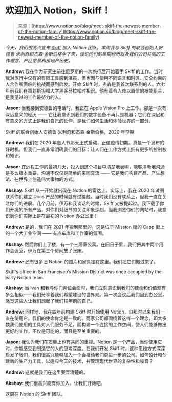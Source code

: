 <!--yml

category: 未分类

date: 2024-05-27 14:45:42

-->

# 欢迎加入 Notion，Skiff！

> 来源：[https://www.notion.so/blog/meet-skiff-the-newest-member-of-the-notion-family](https://www.notion.so/blog/meet-skiff-the-newest-member-of-the-notion-family)

*今天，我们很高兴宣布* [Skiff](https://skiff.com/) *加入 Notion 团队。本周我与 Skiff 的联合创始人安德鲁·米利奇和杰森·金斯伯格坐下来，谈论他们的早期经历以及我们公司共同的工作理念、产品愿景和房地产历史。*

**Andrew:** 我在作为研究生前往俄罗斯的一次旅行后开始着手 Skiff 的工作。当时我对旅行中仅有的有限工具感到沮丧，但也因与使用不同语言和时区、安全约束的人合作所面临的挑战而感到启发。开始 Skiff 时，杰森是我首次联系到的人。六七年前我们在策划斯坦福大学黑客马拉松时相识。他有着令人难以置信的技能组合，是我见过的工作最努力的人。

**Jason:** 当我接到安德鲁的电话时，我正在 Apple Vision Pro 上工作。那是一次有深远意义的经历 —— 它让我意识到我们的数字设备不再只是机器；它们在深层和有意义的方式上是我们自己的延伸，是我们如何生活和体验世界的一部分。

Skiff 的联合创始人安德鲁·米利奇和杰森·金斯伯格，2020 年早期

**Andrew:** 我们在 2020 年愚人节那天正式启动，正值疫情初期。真是一个发布的好时机。但我们一直非常明确我们的目标：让人们在工作方式上拥有更多的控制权和知识。

**Jason:** 在远程工作的最初几天，投入到这个项目中清楚地表明，能够清晰地沟通是多么根本重要。沟通不仅仅是简单的来回交流 —— 它是我们构建产品、产生想法、在世界上创造伟大事物的方式。

**Akshay:** Skiff 从一开始就出现在 Notion 的雷达上。实际上，我在 2020 年试图联系你们建立 Docs 产品的时候就有过接触。当时我们没有联系上，但我一直在关注你们的进展。几个月前，伊万和我谈话的时候，Skiff 又被提起过。我下载了你们开发的所有产品，对你们对细节的关注印象深刻。当我浏览你们的网站时，我意识到你们实际上是在最初的 Notion 办公室里！

**Andrew:** 是的，我们在 2021 年搬到那里的。这是位于 Mission 街的 Capp 街上的一个大工业空间 —— 有点车库和工作室的氛围。

**Akshay:** 然后你们上了楼，有一个三居室公寓。在旧日子里，我们把其中两个用作会议室，伊万在第三个房间放了张床。

**Andrew:** 还有很多旧 Notion 的照片和家具挂在这里。我们把它们搬过来了。

Skiff‘s office in San Francisco’s Mission District was once occupied by the early Notion team.

**Akshay:** 当 Ivan 和我与你们两位会面时，我们立刻意识到我们的使命和价值观有多么相似——我们分享着我们希望建设的世界观。第一次会议后我们回到办公室，感觉这些人让我们想起了我们10年前的自己。

**Andrew:** 同样地，我在四年前构建 Skiff 时开始使用 Notion，自那时以来我们一直在使用它。我们的使命肯定是一致的。两家公司都围绕着这样一个理念，即大多数我们使用的工具对人们服务不足，而构建一个连接的工作空间，使人们能够做出更好的工作，不仅是可能的，而且是至关重要的。

**Jason:** 我认为我们在质量上也有共同的重视。Notion 是一个产品，当你使用它时，你能感受到制造它的人的思考深度。在我们开发 Skiff 时，这种思维方式深深启发了我们，我们很高兴能够加入一个会推动我们更进一步的公司。如何设计和创建新的生产力工具，以适应今天的技术，并管理现代世界的复杂性和噪音？

**Andrew:** 这就是我们在这里要弄清楚的。

**Akshay:** 我们很高兴能有你加入。让我们开始吧。

这周在 Notion 的 Skiff 团队。
